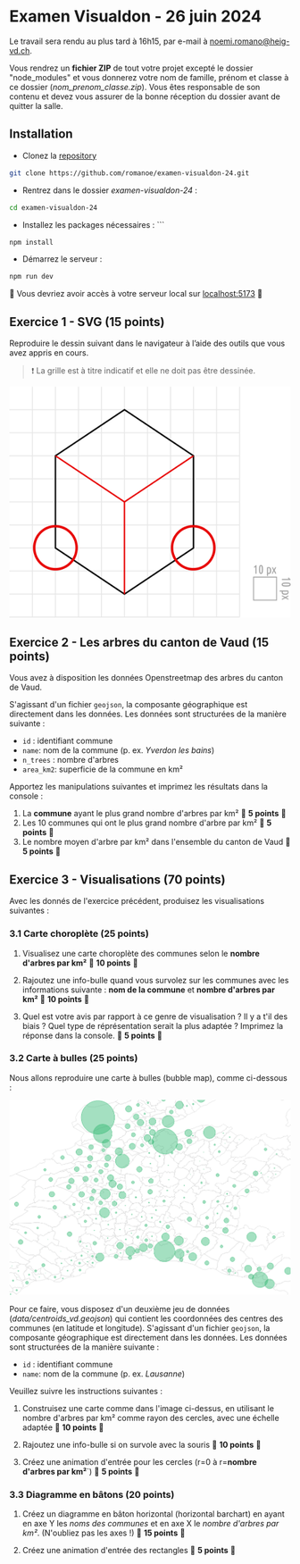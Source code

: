 # Examen Visualdon - 26 juin 2024

Le travail sera rendu au plus tard à 16h15, par e-mail à noemi.romano@heig-vd.ch.

Vous rendrez un **fichier ZIP** de tout votre projet excepté le dossier "node_modules" et vous donnerez votre nom de famille, prénom et classe à ce dossier (*nom_prenom_classe.zip*). Vous êtes responsable de son contenu et devez vous assurer de la bonne réception du dossier avant de quitter la salle.

## Installation
* Clonez la [repository](https://github.com/romanoe/examen-visualdon-24/) 
  
 ```bash
git clone https://github.com/romanoe/examen-visualdon-24.git
  ```

* Rentrez dans le dossier *examen-visualdon-24* : 
  
```bash 
cd examen-visualdon-24
```

* Installez les packages nécessaires : ```
 
```bash
npm install
```

* Démarrez le serveur : 
  
```bash
npm run dev
```

:rocket: Vous devriez avoir accès à votre serveur local sur [localhost:5173](http:localhost:5173) :rocket:

## Exercice 1 - SVG (15 points)
Reproduire le dessin suivant dans le navigateur à l’aide des outils que vous avez appris en cours.

> :exclamation: La grille est à titre indicatif et elle ne doit pas être dessinée.

![dessin](img/dessin-svg.png)



## Exercice 2 - Les arbres du canton de Vaud (15 points)
Vous avez à disposition les données Openstreetmap des arbres du canton de Vaud.  

S'agissant d'un fichier `geojson`, la composante géographique est directement dans les données. Les données sont structurées de la manière suivante :

* `id` : identifiant commune
* `name`: nom de la commune (p. ex. _Yverdon les bains_)
* `n_trees` : nombre d'arbres
* `area_km2`: superficie de la commune en km²

Apportez les manipulations suivantes et imprimez les résultats dans la console :

1. La **commune** ayant le plus grand nombre d'arbres par km² :dart: **5 points** :dart:
2. Les 10 communes qui ont le plus grand nombre d'arbre par km² :dart: **5 points** :dart:
3. Le nombre moyen d'arbre par km² dans l'ensemble du canton de Vaud :dart: **5 points** :dart:


## Exercice 3 - Visualisations (70 points)
Avec les donnés de l'exercice précédent, produisez les visualisations suivantes :

### 3.1 Carte choroplète (25 points)


1. Visualisez une carte choroplète des communes selon le **nombre d'arbres par km²** :dart: **10 points** :dart:

2. Rajoutez une info-bulle quand vous survolez sur les communes avec les informations suivante : **nom de la commune** et **nombre d'arbres par km²** :dart: **10 points** :dart:
  
3. Quel est votre avis par rapport à ce genre de visualisation ? Il y a t'il des biais ? Quel type de réprésentation serait la plus adaptée ? Imprimez la réponse dans la console. :dart: **5 points** :dart:

### 3.2 Carte à bulles (25 points)

Nous allons reproduire une carte à bulles (bubble map), comme ci-dessous :

![bubble map](img/bubble_map.png)

Pour ce faire, vous disposez d'un deuxième jeu de données (*data/centroids_vd.geojson*) qui contient les coordonnées des centres des communes (en latitude et longitude). S'agissant d'un fichier `geojson`, la composante géographique est directement dans les données. Les données sont structurées de la manière suivante :

* `id` : identifiant commune
* `name`: nom de la commune (p. ex. _Lausanne_)

Veuillez suivre les instructions suivantes :

1. Construisez une carte comme dans l'image ci-dessus, en utilisant le nombre d'arbres par km² comme rayon des cercles, avec une échelle adaptée :dart: **10 points** :dart:

2. Rajoutez une info-bulle si on survole avec la souris :dart: **10 points** :dart:

3. Créez une animation d'entrée pour les cercles (r=0 à r=**nombre d'arbres par km²**`)  :dart: **5 points** :dart:


### 3.3 Diagramme en bâtons (20 points)

1. Créez un diagramme en bâton horizontal (horizontal barchart) en ayant en axe Y les _noms des communes_ et en axe X le _nombre d'arbres par km²_. (N'oubliez pas les axes !) :dart: **15 points** :dart:

   
2. Créez une animation d'entrée des rectangles  :dart: **5 points** :dart:
